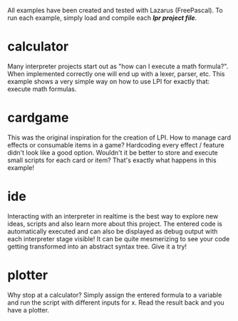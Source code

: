 All examples have been created and tested with Lazarus (FreePascal). To run each example, simply load and compile each ***lpr project file***.

# calculator
Many interpreter projects start out as "how can I execute a math formula?". When implemented correctly one will end up with a lexer, parser, etc. This example shows a very simple way on how to use LPI for exactly that: execute math formulas.

# cardgame
This was the original inspiration for the creation of LPI. How to manage card effects or consumable items in a game? Hardcoding every effect / feature didn't look like a good option. Wouldn't it be better to store and execute small scripts for each card or item? That's exactly what happens in this example!

# ide
Interacting with an interpreter in realtime is the best way to explore new ideas, scripts and also learn more about this project. The entered code is automatically executed and can also be displayed as debug output with each interpreter stage visible! It can be quite mesmerizing to see your code getting transformed into an abstract syntax tree. Give it a try!

# plotter
Why stop at a calculator? Simply assign the entered formula to a variable and run the script with different inputs for x. Read the result back and you have a plotter.
